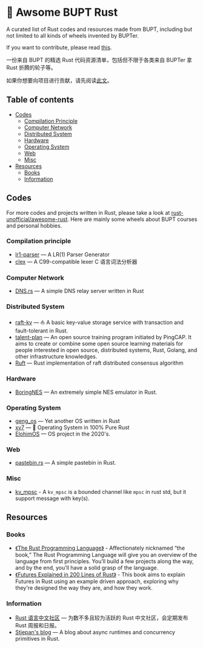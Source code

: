 # 🧾 Awsome BUPT Rust

A curated list of Rust codes and resources made from BUPT, including but not limited to all kinds of wheels invented by BUPTer.

If you want to contribute, please read [this](CONTRIBUTING.md).

一份来自 BUPT 的精选 Rust 代码资源清单，包括但不限于各类来自 BUPTer 拿 Rust 折腾的轮子等。

如果你想要向项目进行贡献，请先阅读[此文](CONTRIBUTING.md)。

## Table of contents

- [Codes](#codes)
  - [Compilation Principle](#compilation-principle)
  - [Computer Network](#computer-network)
  - [Distributed System](#distributed-system)
  - [Hardware](#hardware)
  - [Operating System](#operating-system)
  - [Web](#web)
  - [Misc](#misc)
- [Resources](#resources)
  - [Books](#books)
  - [Information](#information)

## Codes

For more codes and projects written in Rust, please take a look at [rust-unofficial/awesome-rust](https://github.com/rust-unofficial/awesome-rust). Here are mainly some wheels about BUPT courses and personal hobbies.

### Compilation principle

- [lr1-parser](https://github.com/imtsuki/lr1-parser) — A LR(1) Parser Generator
- [clex](https://github.com/imtsuki/clex) — A C99-compatible lexer C 语言词法分析器

### Computer Network

- [DNS.rs](https://github.com/9646516/DNS.rs) — A simple DNS relay server written in Rust

### Distributed System

- [raft-kv](https://github.com/JmPotato/raft-kv) — ⛵ A basic key-value storage service with transaction and fault-tolerant in Rust.
- [talent-plan](https://github.com/pingcap/talent-plan) — An open source training program initiated by PingCAP. It aims to create or combine some open source learning materials for people interested in open source, distributed systems, Rust, Golang, and other infrastructure knowledges.
- [Ruft](https://github.com/S-1-T/Ruft) — Rust implementation of raft distributed consensus algorithm

### Hardware

- [BoringNES](https://github.com/name1e5s/BoringNES) — An extremely simple NES emulator in Rust.

### Operating System

- [geng_os](https://github.com/JmPotato/geng_os) — Yet another OS written in Rust
- [xv7](https://github.com/imtsuki/xv7) — 🦀️ Operating System in 100% Pure Rust
- [ElohimOS](https://github.com/name1e5s/ElohimOS) — OS project in the 2020's.

### Web

- [pastebin.rs](https://github.com/name1e5s/pastebin.rs) — A simple pastebin in Rust.

### Misc

- [kv_mpsc](https://github.com/waruto210/kv_mpsc) - A `kv_mpsc` is a bounded channel like `mpsc` in rust std, but it support message with key(s).

## Resources

### Books

- [《The Rust Programming Language》](https://doc.rust-lang.org/book/) - Affectionately nicknamed “the book,” The Rust Programming Language will give you an overview of the language from first principles. You’ll build a few projects along the way, and by the end, you’ll have a solid grasp of the language.
- [《Futures Explained in 200 Lines of Rust》](https://cfsamson.github.io/books-futures-explained/) - This book aims to explain Futures in Rust using an example driven approach, exploring why they're designed the way they are, and how they work.

### Information

- [Rust 语言中文社区](https://rustcc.cn/) — 为数不多且较为活跃的 Rust 中文社区，会定期发布 Rust 周报和日报。
- [Stjepan's blog](https://stjepang.github.io/) — A blog about async runtimes and concurrency primitives in Rust.
